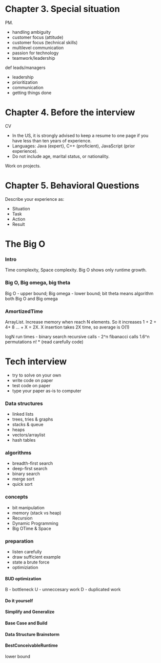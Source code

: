 # Chapter 3. Special situation
PM.
- handling ambiguity 
- customer focus (attitude)
- customer focus (technical skills)
- multilevel communication
- passion for technology
- teamwork/leadership


def leads/managers
- leadership
- prioritization
- communication
- getting things done

# Chapter 4. Before the interview
CV
- In the US, it is strongly advised to keep a resume to one page if you have less than ten years of experience.
- Languages: Java (expert}, C++ (proficient), JavaScript (prior experience).
- Do not include age, marital status, or nationality. 

Work on projects.

# Chapter 5. Behavioral Questions
Describe your experience as:
- Situation
- Task
- Action
- Result


# The Big O
### Intro
Time complexity, Space complexity. Big O shows only runtime growth.

### Big O, Big omega, big theta
Big O - upper bound;
Big omega - lower bound;
bit theta means algorithm both Big O and Big omega


### AmortizedTime
ArrayList. Increase memory when reach N elements.
So it increases 1 + 2 + 4+ 8 ... + X = 2X. X insertion takes 2X time, so average is O(1) 


logN run times - binary search
recursive calls - 2^n
fibanacci calls 1.6^n
permutations n! * (read carefully code)

# Tech interview
- try to solve on your own
- write code on paper
- test code on paper
- type your paper as-is to computer


### Data structures
- linked lists
- trees, tries & graphs
- stacks & queue
- heaps
- vectors/arraylist
- hash tables

### algorithms
- breadth-first search
- deep-first search 
- binary search
- merge sort
- quick sort

### concepts
- bit manipulation
- memory (stack vs heap)
- Recursion
- Dynamic Programming
- Big OTime & Space

### preparation
- listen carefully
- draw sufficient example
- state a brute force
- optimiziation

#### BUD optimization
B - bottleneck
U - unneccesary work
D - duplicated work

#### Do it yourself
#### Simplify and Generalize
#### Base Case and Build
#### Data Structure Brainstorm
#### BestConceivableRuntime
lower bound